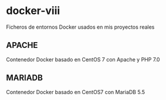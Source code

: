 # docker-viii

Ficheros de entornos Docker usados en mis proyectos reales

## APACHE
Contenedor Docker basado en CentOS 7 con Apache y PHP 7.0

## MARIADB
Contenedor Docker basado en CentOS7 con MariaDB 5.5
